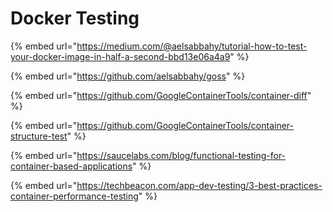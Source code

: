# Docker Testing

{% embed url="https://medium.com/@aelsabbahy/tutorial-how-to-test-your-docker-image-in-half-a-second-bbd13e06a4a9" %}

{% embed url="https://github.com/aelsabbahy/goss" %}

{% embed url="https://github.com/GoogleContainerTools/container-diff" %}

{% embed url="https://github.com/GoogleContainerTools/container-structure-test" %}

{% embed url="https://saucelabs.com/blog/functional-testing-for-container-based-applications" %}

{% embed url="https://techbeacon.com/app-dev-testing/3-best-practices-container-performance-testing" %}



